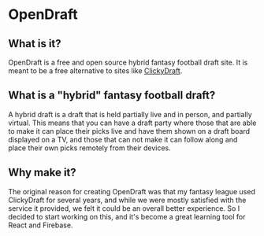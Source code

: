# OpenDraft

## What is it?

OpenDraft is a free and open source hybrid fantasy football draft site. It is meant to be a free alternative to sites like [ClickyDraft](https://clickydraft.com/draftapp/).

## What is a "hybrid" fantasy football draft?

A hybrid draft is a draft that is held partially live and in person, and partially virtual. This means that you can have a draft party where those that are able to make it can place their picks live and have them shown on a draft board displayed on a TV, and those that can not make it can follow along and place their own picks remotely from their devices.

## Why make it?

The original reason for creating OpenDraft was that my fantasy league used ClickyDraft for several years, and while we were mostly satisfied with the service it provided, we felt it could be an overall better experience. So I decided to start working on this, and it's become a great learning tool for React and Firebase.

